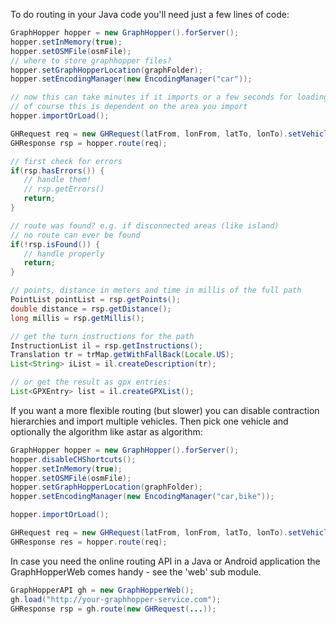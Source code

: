 To do routing in your Java code you'll need just a few lines of code:

```java
GraphHopper hopper = new GraphHopper().forServer();
hopper.setInMemory(true);
hopper.setOSMFile(osmFile);
// where to store graphhopper files?
hopper.setGraphHopperLocation(graphFolder);
hopper.setEncodingManager(new EncodingManager("car"));

// now this can take minutes if it imports or a few seconds for loading
// of course this is dependent on the area you import
hopper.importOrLoad();

GHRequest req = new GHRequest(latFrom, lonFrom, latTo, lonTo).setVehicle("car");
GHResponse rsp = hopper.route(req);

// first check for errors
if(rsp.hasErrors()) {
   // handle them!
   // rsp.getErrors()
   return;
}

// route was found? e.g. if disconnected areas (like island) 
// no route can ever be found
if(!rsp.isFound()) {
   // handle properly
   return;
}

// points, distance in meters and time in millis of the full path
PointList pointList = rsp.getPoints();
double distance = rsp.getDistance();
long millis = rsp.getMillis();

// get the turn instructions for the path
InstructionList il = rsp.getInstructions();
Translation tr = trMap.getWithFallBack(Locale.US);
List<String> iList = il.createDescription(tr);

// or get the result as gpx entries:
List<GPXEntry> list = il.createGPXList();
```

If you want a more flexible routing (but slower) you can disable contraction hierarchies
and import multiple vehicles. Then pick one vehicle and optionally the algorithm like
astar as algorithm:

```java
GraphHopper hopper = new GraphHopper().forServer();
hopper.disableCHShortcuts();
hopper.setInMemory(true);
hopper.setOSMFile(osmFile);
hopper.setGraphHopperLocation(graphFolder);
hopper.setEncodingManager(new EncodingManager("car,bike"));

hopper.importOrLoad();

GHRequest req = new GHRequest(latFrom, lonFrom, latTo, lonTo).setVehicle("bike").setAlgorithm("astar");
GHResponse res = hopper.route(req);
```

In case you need the online routing API in a Java or Android application the GraphHopperWeb comes handy - see the 'web' sub module.

```java
GraphHopperAPI gh = new GraphHopperWeb();
gh.load("http://your-graphhopper-service.com");
GHResponse rsp = gh.route(new GHRequest(...));
```